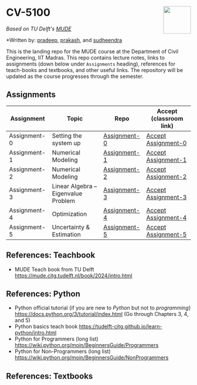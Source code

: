 # CV-5100 <img align="right" width="75" height="75" src="./_iitm-logo.svg">

*Based on TU Delft's [MUDE](http://mude.citg.tudelft.nl/)*

*Written by: [pradeep](https://www.pppratapa.com/), [prakash](https://sites.google.com/view/prakashbadal), and [sudheendra](https://www.linkedin.com/in/sudheendra-herkal)

This is the landing repo for the MUDE course at the Department of Civil Engineering, IIT Madras. This repo contains lecture notes, links to assignments (down below under `Assignments` heading), references for teach-books and textbooks, and other useful links. The repository will be updated as the course progresses through the semester. 

## **Assignments**

| Assignment   | Topic                           | Repo              | Accept (classroom link)              |
|--------------|---------------------------------|-------------------|-------------------
| Assignment-0 | Setting the system up           | [Assignment-0](https://github.com/mude-sel-2025/assignment-0) |   [Accept Assignment-0](https://classroom.github.com/a/Oyk9wOrn)
| Assignment-1 | Numerical Modeling              | [Assignment-1](https://github.com/mude-sel-2025/assmt-1)  |       [Accept Assignment-1](https://classroom.github.com/a/3XMALFC0)
| Assignment-2 | Numerical Modeling              | [Assignment-2](https://github.com/mude-sel-2025/Assignment_02)  |  [Accept Assignment-2](https://classroom.github.com/a/jM9TtrIh)
| Assignment-3 | Linear Algebra – Eigenvalue Problem | [Assignment-3](https://github.com/mude-sel-2025/Assignment-3)| [Accept Assignment-3](https://classroom.github.com/a/_lQ33kG0)
| Assignment-4 | Optimization                    | [Assignment-4](https://github.com/mude-sel-2025/Assignment-4)|  [Accept Assignment-4](https://classroom.github.com/a/9Aikc5cJ)
| Assignment-5 | Uncertainty & Estimation        | [Assignment-5](https://github.com/mude-sel-2025/Assignment-5)| [Accept Assignment-5](https://classroom.github.com/a/Pc4F418W)


## **References: Teachbook**
   * MUDE Teach book from TU Delft https://mude.citg.tudelft.nl/book/2024/intro.html

## **References: Python**
   * Python official tutorial (if you are new to _Python_ but not to _programming_) https://docs.python.org/3/tutorial/index.html (Go through Chapters 3, 4, and 5)
   * Python basics teach book https://tudelft-citg.github.io/learn-python/intro.html
   * Python for Programmers (long list) https://wiki.python.org/moin/BeginnersGuide/Programmers
   * Python for Non-Programmers (long list) https://wiki.python.org/moin/BeginnersGuide/NonProgrammers

## **References: Textbooks**
